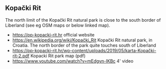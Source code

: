 
Kopački Rit
-----------

The north limit of the Kopački Rit natural park is close to the south border of Liberland (see eg OSM maps or below linked map).

* https://pp-kopacki-rit.hr official website
* https://en.wikipedia.org/wiki/Kopački_Rit Kopački Rit natural park, in Croatia. The north border of the park quite touches south of Liberland
* https://pp-kopacki-rit.hr/wp-content/uploads/2019/05/karta-Kopački-rit-2.pdf Kopacki Rit park map (pdf)
* https://www.youtube.com/watch?v=mEdgyn-IKBc 4' video

<br>


